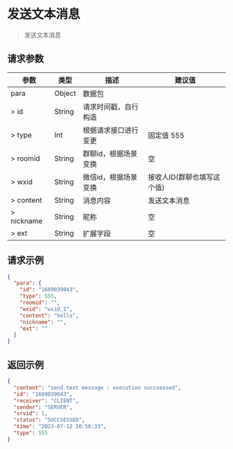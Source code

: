 # 发送文本消息

> 发送文本消息

## 请求参数

| 参数         | 类型      | 描述           | 建议值             |
|------------|---------|--------------|-----------------|
| para	      | Object  | 数据包          |                 |
| > id       | 	String | 	请求时间戳，自行构造  |                 |
| > type     | 	Int    | 	根据请求接口进行变更  | 固定值 555         |
| > roomid   | 	String | 	群聊id，根据场景变换 | 空               |
| > wxid     | 	String | 	微信id，根据场景变换 | 接收人ID(群聊也填写这个值) |
| > content  | 	String | 	消息内容        | 发送文本消息          |
| > nickname | 	String | 	昵称          | 空               |
| > ext      | 	String | 	扩展字段        | 空               |

## 请求示例

```json
{
  "para": {
    "id": "1689039043",
    "type": 555,
    "roomid": "",
    "wxid": "wxid_1",
    "content": "hello",
    "nickname": "",
    "ext": ""
  }
}
```

## 返回示例

```json
{
  "content": "send text message : execution succsessed",
  "id": "1689039043",
  "receiver": "CLIENT",
  "sender": "SERVER",
  "srvid": 1,
  "status": "SUCCSESSED",
  "time": "2023-07-12 10:56:33",
  "type": 555
}
```
